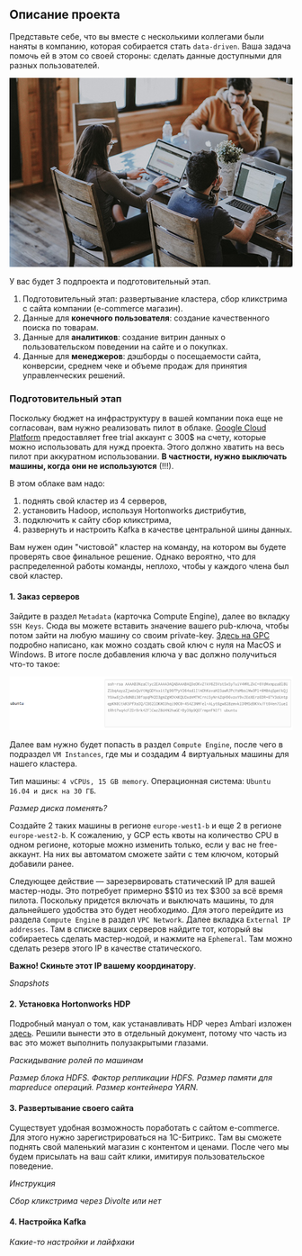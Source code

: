 ## Описание проекта

Представьте себе, что вы вместе с несколькими коллегами были наняты в компанию, которая собирается стать `data-driven`. Ваша задача помочь ей в этом со своей стороны: сделать данные доступными для разных пользователей. 

![](img/de_team.jpg)

У вас будет 3 подпроекта и подготовительный этап.

1. Подготовительный этап: развертывание кластера, сбор кликстрима с сайта компании (e-commerce магазин).
2. Данные для **конечного пользователя**: создание качественного поиска по товарам.
3. Данные для **аналитиков**: создание витрин данных о пользовательском поведении на сайте и о покупках.
4. Данные для **менеджеров**: дэшборды о посещаемости сайта, конверсии, среднем чеке и объеме продаж для принятия управленческих решений.

### Подготовительный этап

Поскольку бюджет на инфраструктуру в вашей компании пока еще не согласован, вам нужно реализовать пилот в облаке. <a href="https://cloud.google.com">Google Cloud Platform</a> предоставляет free trial аккаунт с 300$ на счету, которые можно использовать для нужд проекта. Этого должно хватить на весь пилот при аккуратном использовании. **В частности, нужно выключать машины, когда они не используются** (!!!).

В этом облаке вам надо:

1. поднять свой кластер из 4 серверов,
2. установить Hadoop, используя Hortonworks дистрибутив,
3. подключить к сайту сбор кликстрима,
4. развернуть и настроить Kafka в качестве центральной шины данных.

Вам нужен один "чистовой" кластер на команду, на котором вы будете проверять свое финальное решение. Однако вероятно, что для распределенной работы команды, неплохо, чтобы у каждого члена был свой кластер.

#### 1. Заказ серверов

Зайдите в раздел `Metadata` (карточка Compute Engine), далее во вкладку `SSH Keys`. Сюда вы можете вставить значение вашего pub-ключа, чтобы потом зайти на любую машину со своим private-key. <a href="https://cloud.google.com/compute/docs/instances/adding-removing-ssh-keys">Здесь на GPC</a> подробно написано, как можно создать свой ключ с нуля на MacOS и Windows. В итоге после добавления ключа у вас должно получиться что-то такое:

<img src="img/de_lab01_pub.png">

Далее вам нужно будет попасть в раздел `Compute Engine`, после чего в подраздел `VM Instances`, где мы и создадим 4 виртуальных машины для нашего кластера.

Тип машины: `4 vCPUs, 15 GB memory`. Операционная система: `Ubuntu 16.04 и диск на 30 ГБ`.

*Размер диска поменять?*

Создайте 2 таких машины в регионе `europe-west1-b` и еще 2 в регионе `europe-west2-b`. К сожалению, у GCP есть квоты на количество CPU в одном регионе, которые можно изменить только, если у вас не free-аккаунт. На них вы автоматом сможете зайти с тем ключом, который добавили ранее. 

Следующее действие — зарезервировать статический IP для вашей мастер-ноды. Это потребует примерно $$10 из тех $300 за всё время пилота. Поскольку придется включать и выключать машины, то для дальнейшего удобства это будет необходимо. Для этого перейдите из раздела `Compute Engine` в раздел `VPC Network`. Далее вкладка `External IP addresses`. Там в списке ваших серверов найдите тот, который вы собираетесь сделать мастер-нодой, и нажмите на `Ephemeral`. Там можно сделать резерв этого IP в качестве статического.

**Важно! Скиньте этот IP вашему координатору**.

*Snapshots*

#### 2. Установка Hortonworks HDP

Подробный мануал о том, как устанавливать HDP через Ambari изложен <a href="HDP.md">здесь</a>. Решили вынести это в отдельный документ, потому что часть из вас это может выполнить полузакрытыми глазами.

*Раскидывание ролей по машинам*

*Размер блока HDFS. Фактор репликации HDFS. Размер памяти для mapreduce операций. Размер контейнера YARN.*

#### 3. Развертывание своего сайта

Существует удобная возможность поработать с сайтом e-commerce. Для этого нужно зарегистрироваться на 1С-Битрикс. Там вы сможете поднять свой маленький магазин с контентом и ценами. После чего мы будем присылать на ваш сайт клики, имитируя пользовательское поведение.

*Инструкция*

*Сбор кликстрима через Divolte или нет*

#### 4. Настройка Kafka

*Какие-то настройки и лайфхаки*